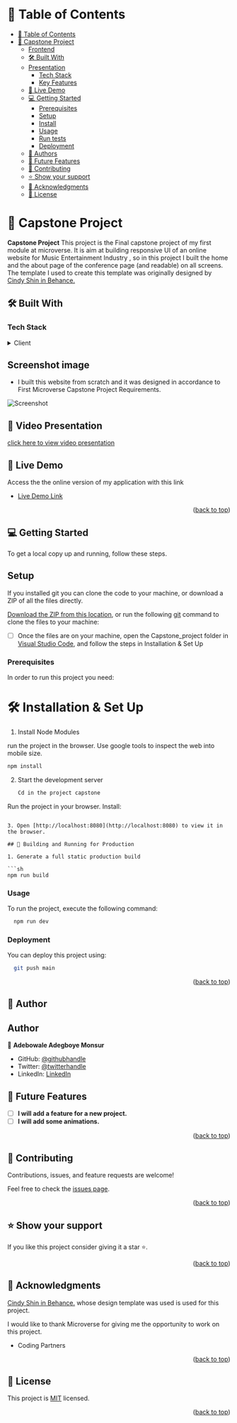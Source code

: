# 📗 Table of Contents

- [📗 Table of Contents](#-table-of-contents)
- [📖 Capstone Project](#-Capstone-Project--)
  - [Frontend](#Frontend)
  - [🛠 Built With ](#-built-with-)
  - [Presentation](#Presentation)
    - [Tech Stack ](#tech-stack-)
    - [Key Features ](#key-features-)
  - [🚀 Live Demo ](#-live-demo-)
  - [💻 Getting Started ](#-getting-started-)
    - [Prerequisites](#prerequisites)
    - [Setup](#setup)
    - [Install](#install)
    - [Usage](#usage)
    - [Run tests](#run-tests)
    - [Deployment](#deployment)
  - [👥 Authors ](#-authors-)
  - [🔭 Future Features ](#-future-features-)
  - [🤝 Contributing ](#-contributing-)
  - [⭐️ Show your support ](#️-show-your-support-)
  - [🙏 Acknowledgments ](#-acknowledgments-)
  - [📝 License ](#-license-)

# 📖 Capstone Project <a name="about-project"></a>

**Capstone Project** This project is the Final capstone project of my first module at microverse. It is aim at building responsive UI of an online website for  Music Entertainment Industry , so in this project I built the home and the about page of the conference page (and readable) on all screens.
The template I used to create this template was originally designed by [Cindy Shin in Behance.](https://www.behance.net/adagio07)

## 🛠 Built With <a name="built-with"></a>

### Tech Stack <a name="tech-stack"></a>

<details>
  <summary>Client</summary>
  <ul>
    <li><a href="https://nodejs.org/en/">Node-JS</a></li>
    <li><a href="#">CSS</a></li>
    <li><a href="#">HTML</a></li>
    <li><a href="https://www.jslint.com/">jslint</a></li>
  </ul>
</details>

## Screenshot image
- I built this website from scratch and it was designed in accordance to First Microverse Capstone Project Requirements.

![Screenshot](https://user-images.githubusercontent.com/92458236/197712544-83d62a97-eb0a-440c-a81c-0d88cc3b711b.jpeg)


## 🚀 Video Presentation <a name="Presentation"></a>

[click here to view video presentation](https://www.loom.com/share/9e021de8f6484d2991e72f5c54adebfc)


## 🚀 Live Demo <a name="live-demo"></a>

Access the the online version of my application with this link

- [Live Demo Link](https://ademibowale.github.io/Capstone_projects/)

<p align="right">(<a href="#readme-top">back to top</a>)</p>

## 💻 Getting Started <a name="getting-started"></a>

To get a local copy up and running, follow these steps.

## Setup

 If you installed git you can clone the code to your machine, or download a ZIP of all the files directly.

[Download the ZIP from this location](https://github.com/ademibowale/Capstone_projects/archive/refs/heads/main.zip), or run the following [git](https://github.com/ademibowale/Capstone_projects.git) command to clone the files to your machine:

- [ ] Once the files are on your machine, open the Capstone_project folder in [Visual Studio Code](https://code.visualstudio.com/), and follow the steps in Installation & Set Up


### Prerequisites

In order to run this project you need:

# 🛠 Installation & Set Up

1. Install Node Modules

run the project in the browser.
Use google tools to inspect the web into mobile size.

   ```sh
   npm install
   ```

2. Start the development server

   ```sh
   Cd in the project capstone
Run the project in your browser.
Install:

   ```

3. Open [http://localhost:8080](http://localhost:8080) to view it in the browser.

## 🚀 Building and Running for Production

1. Generate a full static production build

   ```sh
   npm run build
   ```
### Usage

To run the project, execute the following command:

```sh
  npm run dev
```

### Deployment

You can deploy this project using:

```sh
  git push main
```

<p align="right">(<a href="#readme-top">back to top</a>)</p>

## 👥 Author <a name="author"></a>

## Author

👤 **Adebowale Adegboye Monsur**

- GitHub: [@githubhandle](https://github.com/ademibowale)
- Twitter: [@twitterhandle](https://twitter.com/Ademibowale1)
- LinkedIn: [LinkedIn](https://www.linkedin.com/in/adebowale-adegboye-143568221/)

## 🔭 Future Features <a name="future-features"></a>

- [ ] **I will add a feature for a new project.**
- [ ] **I will add some animations.**

<p align="right">(<a href="#readme-top">back to top</a>)</p>

## 🤝 Contributing <a name="contributing"></a>

Contributions, issues, and feature requests are welcome!

Feel free to check the [issues page](https://github.com/ademibowale/Capstone_projects/issues).

<p align="right">(<a href="#readme-top">back to top</a>)</p>

## ⭐️ Show your support <a name="support"></a>

If you like this project consider giving it a star ⭐️.

<p align="right">(<a href="#readme-top">back to top</a>)</p>

## 🙏 Acknowledgments <a name="acknowledgements"></a>

[Cindy Shin in Behance.](https://www.behance.net/adagio07) whose design template was used is used for this project.

I would like to thank Microverse for giving me the opportunity to work on this project.

- Coding Partners

<p align="right">(<a href="#readme-top">back to top</a>)</p>

## 📝 License <a name="license"></a>

This project is [MIT](./LICENSE) licensed.

<p align="right">(<a href="#readme-top">back to top</a>)</p>
